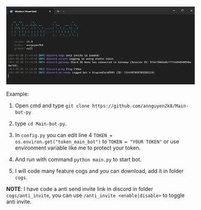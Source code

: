 ![review_image](review_image.png)

Example:

1. Open cmd and type `git clone https://github.com/annguyen2k8/Main-bot-py`

2. type `cd Main-bot-py`.

3. In `config.py` you can edit line 4 `TOKEN = os.environ.get("token_main_bot")` to `TOKEN = "YOUR TOKEN"` or use environment variable like me to protect your token.

4. And run with command `python main.py` to start bot.

5. I will code many feature cogs and you can download, add it in folder `cogs`.

**NOTE**: I have code a anti send invite link in discord in folder `cogs/anti_invite`, you can use `/anti_invite <enable|disable>` to toggle anti invite.
